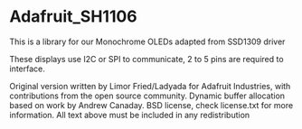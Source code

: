 # Adafruit_SH1106

This is a library for our Monochrome OLEDs adapted from SSD1309 driver

These displays use I2C or SPI to communicate, 2 to 5 pins are required to interface.

Original version written by Limor Fried/Ladyada for Adafruit Industries, with contributions from the open source community. 
Dynamic buffer allocation based on work by Andrew Canaday.
BSD license, check license.txt for more information. 
All text above must be included in any redistribution